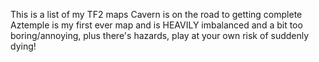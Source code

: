 This is a list of my TF2 maps
Cavern is on the road to getting complete
Aztemple is my first ever map and is HEAVILY imbalanced and a bit too boring/annoying, plus there's hazards, play at your own risk of suddenly dying!
